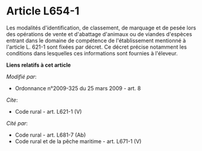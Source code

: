 # Article L654-1

Les modalités d'identification, de classement, de marquage et de pesée lors des opérations de vente et d'abattage d'animaux
ou de viandes d'espèces entrant dans le domaine de compétence de l'établissement mentionné à l'article L. 621-1 sont fixées
par décret. Ce décret précise notamment les conditions dans lesquelles ces informations sont fournies à l'éleveur.

**Liens relatifs à cet article**

_Modifié par_:

  - Ordonnance n°2009-325 du 25 mars 2009 - art. 8

_Cite_:

  - Code rural - art. L621-1 (V)

_Cité par_:

  - Code rural - art. L681-7 (Ab)
  - Code rural et de la pêche maritime - art. L671-1 (V)

